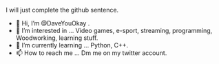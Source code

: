 I will just complete the github sentence.

- 👋 Hi, I’m @DaveYouOkay .
- 👀 I’m interested in ... Video games, e-sport, streaming, programming, Woodworking, learning stuff.
- 🌱 I’m currently learning ... Python, C++.
- 📫 How to reach me ... Dm me on my twitter account.


<!---
DaveYouOkay/DaveYouOkay is a ✨ special ✨ repository because its `README.md` (this file) appears on your GitHub profile.
You can click the Preview link to take a look at your changes.
--->
